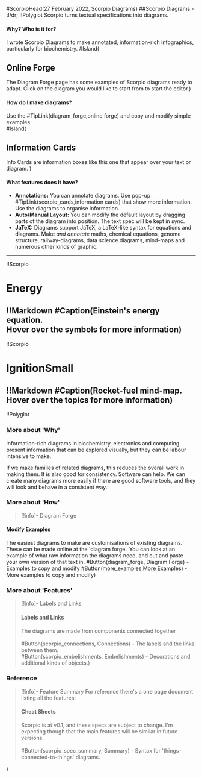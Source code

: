 #ScorpioHead(27 February 2022, Scorpio Diagrams)
##Scorpio Diagrams - tl/dr;
!!Polyglot
Scorpio turns textual specifications into diagrams.

#### **Why? Who is it for?** 
I wrote Scorpio Diagrams to make annotated, information-rich infographics, particularly for biochemistry. 
#Island(
## Online Forge
The Diagram Forge page has some examples of Scorpio diagrams ready to adapt. Click on the diagram you would like to start from to start the editor.)
#### **How do I make diagrams?** 
Use the #TipLink(diagram_forge,online forge) and copy and modify simple examples.  
#Island(
## Information Cards
Info Cards are information boxes like this one that appear over your text or diagram.
)
#### **What features does it have?** 
* **Annotations:** You can annotate diagrams. Use pop-up #TipLink(scorpio_cards,information cards) that show more information. Use the diagrams to organise information.
* **Auto/Manual Layout:** You can modify the default layout by dragging parts of the diagram into position. The text spec will be kept in sync.
* **JaTeX:** Diagrams support JaTeX, a LaTeX-like syntax for equations and diagrams. Make *and annotate* maths, chemical equations, genome structure, railway-diagrams, data science diagrams, mind-maps and numerous other kinds of graphic.
----
!!Scorpio
# Energy
!!Markdown
#Caption(Einstein's energy equation.<br>Hover over the symbols for more information)
----
!!Scorpio
# IgnitionSmall
!!Markdown
#Caption(Rocket-fuel mind-map.<br>Hover over the topics for more information)
----
!!Polyglot
### More about 'Why'

Information-rich diagrams in biochemistry, electronics and computing present information that can be explored visually, but they can be labour intensive to make.  

If we make families of related diagrams, this reduces the overall work in making them. It is also good for consistency. Software can help. We can create many diagrams more easily if there are good software tools, and they will look and behave in a consistent way.

### More about 'How'

> [!info]- Diagram Forge

#### Modify Examples
The easiest diagrams to make are customisations of existing diagrams.  These can be made online at the 'diagram forge'. You can look at an example of what raw information the diagrams need, and cut and paste your own version of that text in.
#Button(diagram_forge, Diagram Forge) - Examples to copy and modify
#Button(more_examples,More Examples) - More examples to copy and modify)

### More about 'Features'

> [!info]- Labels and Links
> <h4>Labels and Links</h4>The diagrams are made from components connected together<br><br>#Button(scorpio_connections, Connections) - The labels and the links between them.<br>#Button(scorpio_embelishments, Embelishments) - Decorations and additional kinds of objects.)

### Reference

> [!info]- Feature Summary
For reference there's a one page document listing all the features:
> <h4>Cheat Sheets</h4>Scorpio is at v0.1, and these specs are subject to change. I'm expecting though that the main features will be similar in future versions.<br><br>#Button(scorpio_spec_summary, Summary) - Syntax for 'things-connected-to-things' diagrams. 
)
